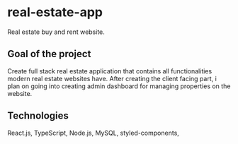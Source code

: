# real-estate-app
Real estate buy and rent website. 

## Goal of the project

Create full stack real estate application that contains all functionalities modern real estate websites have.
After creating the client facing part, i plan on going into creating admin dashboard for managing properties on the website.

## Technologies

React.js, TypeScript, Node.js, MySQL, styled-components, 

